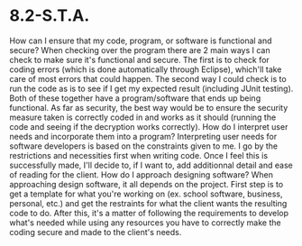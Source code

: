 # 8.2-S.T.A.
How can I ensure that my code, program, or software is functional and secure?
When checking over the program there are 2 main ways I can check to make sure it's functional and secure. The first is to check for coding errors (which is done automatically through Eclipse), which'll take care of most errors that could happen. The second way I could check is to run the code as is to see if I get my expected result (including JUnit testing). Both of these together have a program/software that ends up being functional. As far as security, the best way would be to ensure the security measure taken is correctly coded in and works as it should (running the code and seeing if the decryption works correctly).
How do I interpret user needs and incorporate them into a program?
Interpreting user needs for software developers is based on the constraints given to me. I go by the restrictions and necessities first when writing code. Once I feel this is successfully made, I'll decide to, if I want to, add additionnal detail and ease of reading for the client.
How do I approach designing software?
When approaching design software, it all depends on the project. First step is to get a template for what you're working on (ex. school software, business, personal, etc.) and get the restraints for what the client wants the resulting code to do. After this, it's a matter of following the requirements to develop what's needed while using any resources you have to correctly make the coding secure and made to the client's needs.
